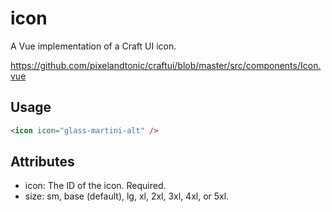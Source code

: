 # icon

A Vue implementation of a Craft UI icon.

https://github.com/pixelandtonic/craftui/blob/master/src/components/Icon.vue

## Usage

```html
<icon icon="glass-martini-alt" />
```

## Attributes

- icon: The ID of the icon. Required.
- size: sm, base (default), lg, xl, 2xl, 3xl, 4xl, or 5xl.
